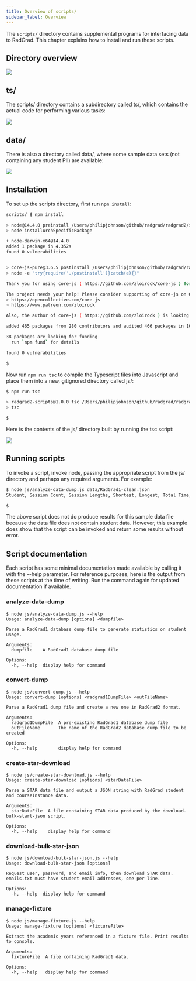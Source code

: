 ```yaml
---
title: Overview of scripts/
sidebar_label: Overview
---
```


The `scripts/` directory contains supplemental programs for interfacing data to RadGrad. This chapter explains how to install and run these scripts.

## Directory overview

<img src="/img/design/radgrad2/scripts.png" />

## ts/

The scripts/ directory contains a subdirectory called ts/, which contains the actual code for performing various tasks:

<img src="/img/design/radgrad2/scripts-ts.png" />

## data/

There is also a directory called data/, where some sample data sets (not containing any student PII) are available:

<img src="/img/design/radgrad2/scripts-data.png" />


## Installation

To set up the scripts directory, first run `npm install`:

```sh
scripts/ $ npm install

> node@14.4.0 preinstall /Users/philipjohnson/github/radgrad/radgrad2/scripts/node_modules/node
> node installArchSpecificPackage

+ node-darwin-x64@14.4.0
added 1 package in 4.352s
found 0 vulnerabilities


> core-js-pure@3.6.5 postinstall /Users/philipjohnson/github/radgrad/radgrad2/scripts/node_modules/core-js-pure
> node -e "try{require('./postinstall')}catch(e){}"

Thank you for using core-js ( https://github.com/zloirock/core-js ) for polyfilling JavaScript standard library!

The project needs your help! Please consider supporting of core-js on Open Collective or Patreon:
> https://opencollective.com/core-js
> https://www.patreon.com/zloirock

Also, the author of core-js ( https://github.com/zloirock ) is looking for a good job -)

added 465 packages from 280 contributors and audited 466 packages in 10.75s

38 packages are looking for funding
  run `npm fund` for details

found 0 vulnerabilities

$
```

Now run `npm run tsc` to compile the Typescript files into Javascript and place them into a new, gitignored directory called js/:

```sh
$ npm run tsc

> radgrad2-scripts@1.0.0 tsc /Users/philipjohnson/github/radgrad/radgrad2/scripts
> tsc

$
```

Here is the contents of the js/ directory built by running the tsc script:

<img src="/img/design/radgrad2/scripts-js.png" />


## Running scripts

To invoke a script, invoke node, passing the appropriate script from the js/ directory and perhaps any required arguments.  For example:

```sh
$ node js/analyze-data-dump.js data/RadGrad1-clean.json
Student, Session Count, Session Lengths, Shortest, Longest, Total Time, Average

$
```

The above script does not do produce results for this sample data file because the data file does not contain student data. However, this example does show that the script can be invoked and return some results without error.

## Script documentation

Each script has some minimal documentation made available by calling it with the --help parameter. For reference purposes, here is the output from these scripts at the time of writing. Run the command again for updated documentation if available.

### analyze-data-dump

```
$ node js/analyze-data-dump.js --help
Usage: analyze-data-dump [options] <dumpfile>

Parse a RadGrad1 database dump file to generate statistics on student usage.

Arguments:
  dumpfile    A RadGrad1 database dump file

Options:
  -h, --help  display help for command
```

### convert-dump

```
$ node js/convert-dump.js --help
Usage: convert-dump [options] <radgrad1DumpFile> <outFileName>

Parse a RadGrad1 dump file and create a new one in RadGrad2 format.

Arguments:
  radgrad1DumpFile  A pre-existing RadGrad1 database dump file
  outFileName       The name of the RadGrad2 database dump file to be created

Options:
  -h, --help        display help for command
```

### create-star-download

```
$ node js/create-star-download.js --help
Usage: create-star-download [options] <starDataFile>

Parse a STAR data file and output a JSON string with RadGrad student and courseInstance data.

Arguments:
  starDataFile  A file containing STAR data produced by the download-bulk-start-json script.

Options:
  -h, --help    display help for command
```

### download-bulk-star-json

```
$ node js/download-bulk-star-json.js --help
Usage: download-bulk-star-json [options]

Request user, password, and email info, then download STAR data. emails.txt must have student email addresses, one per line.

Options:
  -h, --help  display help for command
```

### manage-fixture

```
$ node js/manage-fixture.js --help
Usage: manage-fixture [options] <fixtureFile>

Extract the academic years referenced in a fixture file. Print results to console.

Arguments:
  fixtureFile  A file containing RadGrad1 data.

Options:
  -h, --help   display help for command
```





